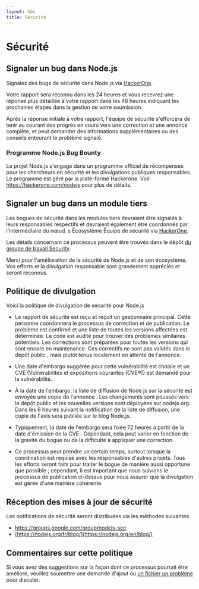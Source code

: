 ```yaml
---
layout: hbs
title: Sécurité
---
```


# Sécurité

## Signaler un bug dans Node.js

Signalez des bugs de sécurité dans Node.js via [HackerOne](https://hackerone.com/nodejs).

Votre rapport sera reconnu dans les 24 heures et vous recevrez une réponse plus détaillée à votre rapport dans les 48 heures indiquant les prochaines étapes dans la gestion de votre soumission.

Après la réponse initiale à votre rapport, l'équipe de sécurité s'efforcera de tenir au courant des progrès en cours vers une correction et une annonce complète, et peut demander des informations supplémentaires ou des conseils entourant le problème signalé.

### Programme Node.js Bug Bounty

Le projet Node.js s'engage dans un programme officiel de récompenses pour les chercheurs en sécurité et les divulgations publiques responsables. Le programme est géré par la plate-forme Hackerone. Voir <https://hackerone.com/nodejs> pour plus de détails.

## Signaler un bug dans un module tiers

Les bogues de sécurité dans les modules tiers devraient être signalés à leurs responsables respectifs et devraient également être coordonnés par l'intermédiaire du nœud. s Écosystème Équipe de sécurité via [HackerOne](https://hackerone.com/nodejs-ecosystem).

Les détails concernant ce processus peuvent être trouvés dans le dépôt [du groupe de travail Security](https://github.com/nodejs/security-wg/blob/master/processes/third_party_vuln_process.md).

Merci pour l'amélioration de la sécurité de Node.js et de son écosystème. Vos efforts et la divulgation responsable sont grandement appréciés et seront reconnus.

## Politique de divulgation

Voici la politique de divulgation de sécurité pour Node.js

* Le rapport de sécurité est reçu et reçoit un gestionnaire principal. Cette personne coordonnera le processus de correction et de publication. Le problème est confirmé et une liste de toutes les versions affectées est déterminée. Le code est audité pour trouver des problèmes similaires potentiels. Les corrections sont préparées pour toutes les versions qui sont encore en maintenance. Ces correctifs ne sont pas validés dans le dépôt public , mais plutôt tenus localement en attente de l'annonce.

* Une date d'embargo suggérée pour cette vulnérabilité est choisie et un CVE (Vulnérabilités et expositions courantes (CVE®)) est demandé pour la vulnérabilité.

* À la date de l'embargo, la liste de diffusion de Node.js sur la sécurité est envoyée une copie de l'annonce . Les changements sont poussés vers le dépôt public et les nouvelles versions sont déployées sur nodejs.org. Dans les 6 heures suivant la notification de la liste de diffusion, une copie de l'avis sera publiée sur le blog Node.js.

* Typiquement, la date de l'embargo sera fixée 72 heures à partir de la date d'émission de la CVE . Cependant, cela peut varier en fonction de la gravité du bogue ou de la difficulté à appliquer une correction.

* Ce processus peut prendre un certain temps, surtout lorsque la coordination est requise avec les responsables d'autres projets. Tous les efforts seront faits pour traiter le bogue de manière aussi opportune que possible ; cependant, il est important que nous suivions le processus de publication ci-dessus pour nous assurer que la divulgation est gérée d'une manière cohérente.

## Réception des mises à jour de sécurité

Les notifications de sécurité seront distribuées via les méthodes suivantes.

* <https://groups.google.com/group/nodejs-sec>
* [https://nodejs.org/fr/blog/](https://nodejs.org/en/blog/)

## Commentaires sur cette politique

Si vous avez des suggestions sur la façon dont ce processus pourrait être amélioré, veuillez soumettre une demande d'ajout [](https://github.com/nodejs/nodejs.org) ou [un fichier un problème](https://github.com/nodejs/security-wg/issues/new) pour discuter.
